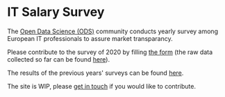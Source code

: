 # IT Salary Survey

The <a href="https://ods.ai/" target="_blank" rel="noopener">Open Data Science (ODS)</a> community conducts yearly survey among European IT professionals to assure market transparancy.

Please contribute to the survey of 2020 by filling <a href="https://docs.google.com/forms/d/e/1FAIpQLSdPDpjEN98tazCLOQ7xxgK84DZeanC8wI_akPyKOeW3HwBhuA/viewform" target="_blank" rel="noopener">the form</a> (the raw data collected so far can be found <a href="https://docs.google.com/spreadsheets/d/1DjPgQeBu53I0Dws4YMbXyyQdWDLpMtkSu4FhGux0epY/edit#gid=1727021736" target="_blank" rel="noopener">here</a>).

The results of the previous years' surveys can be found <a href="https://nitoloz.github.io/salary-report/" target="_blank" rel="noopener">here</a>.

The site is WIP, please <a href="https://www.linkedin.com/in/dkisler/" target="_blank" rel="noopener">get in touch</a> if you would like to contribute.
